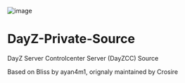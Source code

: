 ![image](http://i.imgur.com/MTLmm7Q.png) 

DayZ-Private-Source
===================

DayZ Server Controlcenter Server (DayZCC) Source

Based on Bliss by ayan4m1, orignaly maintained by Crosire

